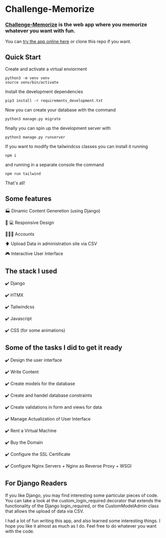 # Challenge-Memorize
### [Challenge-Memorize](https://keinermendoza.com/demonstration-projects/memorize/) is the web app where you memorize whatever you want with fun. 

You can [try the app online here](https://keinermendoza.com/demonstration-projects/memorize/) or clone this repo if you want.

## Quick Start

Create and activate a virtual enviorment

```shell
python3 -m venv venv
source venv/bin/activate
```
Install the development dependencies
```shell
pip3 install -r requirements_development.txt
```

Now you can create your database with the command
```shell
python3 manage.py migrate
```

finally you can spin up the development server with

```shell
python3 manage.py runserver
```
If you want to modify the tailwindcss classes you can install it running
```shell
npm i
```
and running in a separate console the command
```shell
npm run tailwind
```
That's all!
## Some features

🏭 Dinamic Content Generetion (using Django)

📱 💻 Responsive Design

🧑‍🤝‍🧑 Accounts 

⬆️ Upload Data in administration site via CSV

🎮 Interactive User Interface

## The stack I used 

✔️ Django

✔️ HTMX

✔️ Tailwindcss

✔️ Javascript

✔️ CSS (for some animations)

## Some of the tasks I did to get it ready

✔️ Design the user interface

✔️ Write Content

✔️ Create models for the database

✔️ Create and handel database constraints

✔️ Create validations in form and views for data

✔️ Manage Actualization of User Interface

✔️ Rent a Virtual Machine

✔️ Buy the Domain

✔️ Configure the SSL Certificate

✔️ Configure Nginx Servers + Nginx as Reverse Proxy + WSGI

## For Django Readers

If you like Django, you may find interesting some particular pieces of code. You can take a look at the custom_login_required decorator that extends the functionality of the Django login_required, or the CustomModelAdmin class that allows the upload of data via CSV.

I had a lot of fun writing this app, and also learned some interesting things. I hope you like it almost as much as I do. Feel free to do whatever you want with the code.
